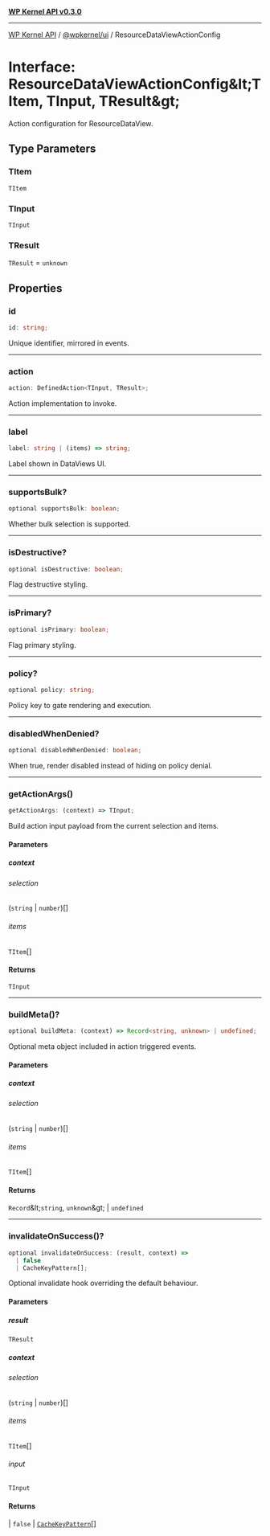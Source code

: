 [**WP Kernel API v0.3.0**](../../../README.md)

---

[WP Kernel API](../../../README.md) / [@wpkernel/ui](../README.md) / ResourceDataViewActionConfig

# Interface: ResourceDataViewActionConfig\&lt;TItem, TInput, TResult\&gt;

Action configuration for ResourceDataView.

## Type Parameters

### TItem

`TItem`

### TInput

`TInput`

### TResult

`TResult` = `unknown`

## Properties

### id

```ts
id: string;
```

Unique identifier, mirrored in events.

---

### action

```ts
action: DefinedAction<TInput, TResult>;
```

Action implementation to invoke.

---

### label

```ts
label: string | (items) => string;
```

Label shown in DataViews UI.

---

### supportsBulk?

```ts
optional supportsBulk: boolean;
```

Whether bulk selection is supported.

---

### isDestructive?

```ts
optional isDestructive: boolean;
```

Flag destructive styling.

---

### isPrimary?

```ts
optional isPrimary: boolean;
```

Flag primary styling.

---

### policy?

```ts
optional policy: string;
```

Policy key to gate rendering and execution.

---

### disabledWhenDenied?

```ts
optional disabledWhenDenied: boolean;
```

When true, render disabled instead of hiding on policy denial.

---

### getActionArgs()

```ts
getActionArgs: (context) => TInput;
```

Build action input payload from the current selection and items.

#### Parameters

##### context

###### selection

(`string` \| `number`)[]

###### items

`TItem`[]

#### Returns

`TInput`

---

### buildMeta()?

```ts
optional buildMeta: (context) => Record<string, unknown> | undefined;
```

Optional meta object included in action triggered events.

#### Parameters

##### context

###### selection

(`string` \| `number`)[]

###### items

`TItem`[]

#### Returns

`Record`\&lt;`string`, `unknown`\&gt; \| `undefined`

---

### invalidateOnSuccess()?

```ts
optional invalidateOnSuccess: (result, context) =>
  | false
  | CacheKeyPattern[];
```

Optional invalidate hook overriding the default behaviour.

#### Parameters

##### result

`TResult`

##### context

###### selection

(`string` \| `number`)[]

###### items

`TItem`[]

###### input

`TInput`

#### Returns

\| `false`
\| [`CacheKeyPattern`](../../../core/src/type-aliases/CacheKeyPattern.md)[]
